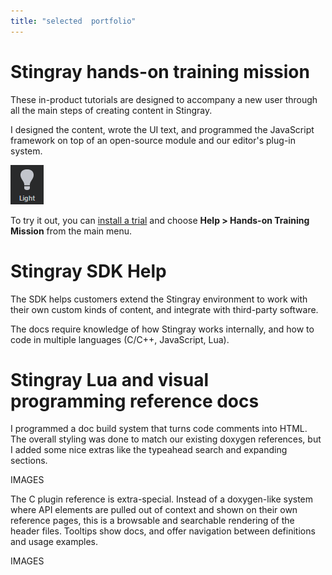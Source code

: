 ```yaml
---
title: "selected  portfolio"
---
```


# Stingray hands-on training mission

These in-product tutorials are designed to accompany a new user through all the main steps of creating content in Stingray.

I designed the content, wrote the UI text, and programmed the JavaScript framework on top of an open-source module and our editor's plug-in system.

<a id="training_images" href="javascript:;"><img src="/images/marker_light_2d.png"></a>
<script>
$(document).ready( function () {
	$("a#training_images").click(
		function() {
			$.fancybox([
				'/images/lighting_direct_only.jpg',
				'/images/lighting_combined.jpg',
				'/images/lighting_emissive_on_off.jpg',
				'/images/lighting_sky.jpg'
				], {
					'type':'image'
				}
			);
		});
	});
</script>

To try it out, you can [install a trial](https://www.autodesk.com/products/stingray/overview) and choose **Help > Hands-on Training Mission** from the main menu.


# Stingray SDK Help

The SDK helps customers extend the Stingray environment to work with their own custom kinds of content, and integrate with third-party software.

The docs require knowledge of how Stingray works internally, and how to code in multiple languages (C/C++, JavaScript, Lua).



# Stingray Lua and visual programming reference docs

I programmed a doc build system that turns code comments into HTML. The overall styling was done to match our existing doxygen references, but I added some nice extras like the typeahead search and expanding sections.

IMAGES

The C plugin reference is extra-special. Instead of a doxygen-like system where API elements are pulled out of context and shown on their own reference pages, this is a browsable and searchable rendering of the header files. Tooltips show docs, and offer navigation between definitions and usage examples.

IMAGES


